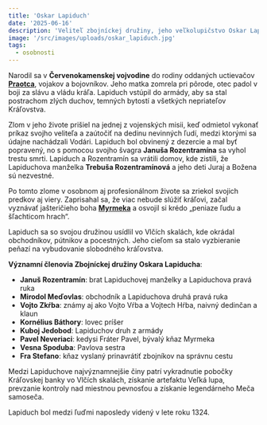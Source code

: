 ```yaml
---
title: 'Oskar Lapiduch'
date: '2025-06-16'
description: 'Veliteľ zbojníckej družiny, jeho veľkolupičstvo Oskar Lapiduch'
image: '/src/images/uploads/oskar_lapiduch.jpg'
tags:
  - osobnosti
---
```


Narodil sa v **Červenokamenskej vojvodine** do rodiny oddaných uctievačov [**Praotca**](/articles/Cirkev-Praotcovej-rodiny.md), vojakov a bojovníkov. Jeho matka zomrela pri pôrode, otec padol v boji za slávu a vládu kráľa. Lapiduch vstúpil do armády, aby sa stal postrachom zlých duchov, temných bytostí a všetkých nepriateľov Kráľovstva.

Zlom v jeho živote prišiel na jednej z vojenských misii, keď odmietol vykonať príkaz svojho veliteľa a zaútočiť na dedinu nevinných ľudí, medzi ktorými sa údajne nachádzali Vodári. Lapiduch bol obvinený z dezercie a mal byť popravený, no s pomocou svojho švagra **Januša Rozentramína** sa vyhol trestu smrti. Lapiduch a Rozentramín sa vrátili domov, kde zistili, že Lapiduchova manželka **Trebuša Rozentramínová** a jeho deti Juraj a Božena sú nezvestné. 

Po tomto zlome v osobnom aj profesionálnom živote sa zriekol svojich predkov aj viery. Zaprisahal sa, že viac nebude slúžiť kráľovi, začal vyznávať jašteričieho boha [**Myrmeka**](/articles/Cirkev-Myrmekova.md) a osvojil si krédo „peniaze ľudu a šľachticom hrach“.

Lapiduch sa so svojou družinou usídlil vo Vlčích skalách, kde okrádal obchodníkov, pútnikov a pocestných. Jeho cieľom sa stalo vyzbieranie peňazí na vybudovanie slobodného kráľovstva.

**Významní členovia Zbojníckej družiny Oskara Lapiducha**:

- **Januš Rozentramín**: brat Lapiduchovej manželky a Lapiduchova pravá ruka
- **Mirodol Meďovlas**: obchodník a Lapiduchova druhá pravá ruka
- **Vojto Zkŕba**: známy aj ako Vojto Vŕba a Vojtech Hŕba, naivný dedinčan a klaun
- **Kornélius Báthory**: lovec príšer
- **Kuboj Jedobod**: Lapiduchov druh z armády
- **Pavel Neveriaci**: kedysi Fráter Pavel, bývalý kňaz Myrmeka
- **Vesna Spoduba**: Pavlova sestra
- **Fra Stefano**: kňaz vyslaný prinavrátiť zbojníkov na správnu cestu

Medzi Lapiduchove najvýznamnejšie činy patrí vykradnutie pobočky Kráľovskej banky vo Vlčích skalách, získanie artefaktu Veľká lupa, prevzanie kontroly nad miestnou pevnosťou a získanie legendárneho Meča samoseča.

Lapiduch bol medzi ľuďmi naposledy videný v lete roku 1324.
